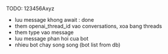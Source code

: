TODO:
123456Axyz

- luu message khong await : done
- them openai_thread_id vao conversations, xoa bang threads
- them type vao message
- luu message phan hoi cua bot
- nhieu bot chay song song (bot list from db)
